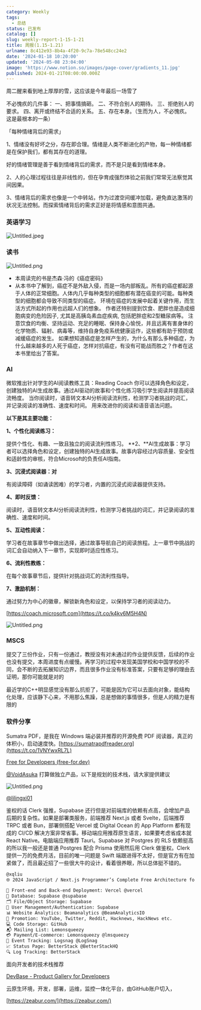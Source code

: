 ```yaml
---
category: Weekly
tags:
  - 总结
status: 已发布
catalog: []
slug: weekly-report-1-15-1-21
title: 周报(1.15-1.21)
urlname: 8c412e93-8b4a-4f20-9c7a-78e548cc24e2
date: '2024-01-18 10:20:00'
updated: '2024-05-08 23:04:00'
image: 'https://www.notion.so/images/page-cover/gradients_11.jpg'
published: 2024-01-21T08:00:00.000Z
---
```


周二醒来看到地上厚厚的雪，这应该是今年最后一场雪了


不必愧疚的几件事：
一、把事情搞砸。
二、不符合别人的期待。
三、拒绝别人的要求。
四、离开或终结不合适的关系。
五、存在本身。（生而为人，不必愧疚。这是最根本的一条）


「每种情绪背后的需求」


1、情绪没有好坏之分，存在即合理。情绪是人类不断进化的产物，每一种情绪都是在保护我们，都有其存在的道理。


好的情绪管理是善于看到情绪背后的需求，而不是只是看到情绪本身。


2、人的心理过程往往是非线性的，但在孕育成强烈体验之前我们常常无法察觉其间因果。


3、情绪背后的需求也像是一个中转站，作为过渡空间缓冲加载，避免直达激荡的状况无法控制。而探索情绪背后的需求正好是将情感和意图共通。


### 英语学习


![Untitled.jpeg](https://prod-files-secure.s3.us-west-2.amazonaws.com/5d24fe63-e567-4804-86f9-9fdc62e13082/faec46dc-9da5-4799-b905-c316418f1168/Untitled.jpeg?X-Amz-Algorithm=AWS4-HMAC-SHA256&X-Amz-Content-Sha256=UNSIGNED-PAYLOAD&X-Amz-Credential=ASIAZI2LB4663545IB4L%2F20250210%2Fus-west-2%2Fs3%2Faws4_request&X-Amz-Date=20250210T053744Z&X-Amz-Expires=3600&X-Amz-Security-Token=IQoJb3JpZ2luX2VjEJz%2F%2F%2F%2F%2F%2F%2F%2F%2F%2FwEaCXVzLXdlc3QtMiJHMEUCIBVwN0R1R63cIJkcQI3XcfkuDJgnBuboON%2B3I2Jv3%2FwJAiEAjbuyWUwU%2Ffv6zocdAQ37enPOAHFGLv8YMVv8DuTg6OwqiAQItf%2F%2F%2F%2F%2F%2F%2F%2F%2F%2FARAAGgw2Mzc0MjMxODM4MDUiDCtnkyBJtz2xegLfaCrcAwF0yHAMpEITN08Hbp7A%2B2ccZDaVo%2F674QYVNMAai5FJIV%2BOQW12GP6MDmHpUpJffVrRtG7L8VXOc%2F6BCewLotN8xGfXWQRrXi7vtZcnWpmbokIdyrthKPI1YdvADTaa17LqERUtvmR87UMw%2FnDpueJgLWzLX1TzY5tAoVPuoRlNldhrkVky6DemjU%2B1YSoRuyIkOjUV9WxxZkpi2nx38ZQs1ZUnBETd3RDxW0Bv1Y7%2F%2Fe6W0zgm7kY70qXzk72hKSuZqBQsf9yQ%2BveELU4xMXGssjIIvKBICbm34dBm5PqXAWaz8cgfFgA3s%2BkSBSSc0KXqmzobe5UhwVrULU1biiRq8YuLi2IgVpgxJ9fk2f3gDxoSOesxMXlVqbg0LtU421X9WHXTwVfD2LhjERroO5AxQ%2FltQlaeuAA%2Bk%2B2n53rPp0b%2B4HnMrYBNd8ApxfaVbLOZ6R%2Btt0hRd3irKw8hzJ9AKRWFghu%2BMGaxhF0dQEH6O5o6KJ1YMbBq21zkjSc8RaNs%2FccIdPdvdE%2BUibiFx%2BxDpS9SbjDPCAfzYqDd64b9amxLsAJlbTjGMJ2Z5Lg%2BB2UN2QMS8WarUO8bG6X2dcezre9YTq38EazZ1%2BWQwCr5d7xyNlwkQWvMqmvHMNL4pb0GOqUB3DtIRkm2MbgytIh1uNJIaonHeasWfW%2F%2FdjgLyEe6zEllohaSevKfWHh9a4Zl9TNpymDU1Wg7eXJutlG82bh%2F7kDOJNR10Nmo%2FgaOrrm59mF1w1PGgSaAy2DU%2BgLqZ2kOQJYY8DbVce%2BtiasZMWV8YvcrDRswM9BCE01mJjN9%2B5TcFZR3JvY5Ap9IN5RAuBtYStl4H4D%2Bt0sWgXdVEIf%2FwYc1s1Zu&X-Amz-Signature=9b1df2fc579478382f51b6115ddb8dedfa1d88bc656ed8be88c60d0d37d721e5&X-Amz-SignedHeaders=host&x-id=GetObject)


### 读书


![Untitled.png](https://prod-files-secure.s3.us-west-2.amazonaws.com/5d24fe63-e567-4804-86f9-9fdc62e13082/08aff459-da99-4ed5-87c6-1f4c95b62ac3/Untitled.png?X-Amz-Algorithm=AWS4-HMAC-SHA256&X-Amz-Content-Sha256=UNSIGNED-PAYLOAD&X-Amz-Credential=ASIAZI2LB4663545IB4L%2F20250210%2Fus-west-2%2Fs3%2Faws4_request&X-Amz-Date=20250210T053744Z&X-Amz-Expires=3600&X-Amz-Security-Token=IQoJb3JpZ2luX2VjEJz%2F%2F%2F%2F%2F%2F%2F%2F%2F%2FwEaCXVzLXdlc3QtMiJHMEUCIBVwN0R1R63cIJkcQI3XcfkuDJgnBuboON%2B3I2Jv3%2FwJAiEAjbuyWUwU%2Ffv6zocdAQ37enPOAHFGLv8YMVv8DuTg6OwqiAQItf%2F%2F%2F%2F%2F%2F%2F%2F%2F%2FARAAGgw2Mzc0MjMxODM4MDUiDCtnkyBJtz2xegLfaCrcAwF0yHAMpEITN08Hbp7A%2B2ccZDaVo%2F674QYVNMAai5FJIV%2BOQW12GP6MDmHpUpJffVrRtG7L8VXOc%2F6BCewLotN8xGfXWQRrXi7vtZcnWpmbokIdyrthKPI1YdvADTaa17LqERUtvmR87UMw%2FnDpueJgLWzLX1TzY5tAoVPuoRlNldhrkVky6DemjU%2B1YSoRuyIkOjUV9WxxZkpi2nx38ZQs1ZUnBETd3RDxW0Bv1Y7%2F%2Fe6W0zgm7kY70qXzk72hKSuZqBQsf9yQ%2BveELU4xMXGssjIIvKBICbm34dBm5PqXAWaz8cgfFgA3s%2BkSBSSc0KXqmzobe5UhwVrULU1biiRq8YuLi2IgVpgxJ9fk2f3gDxoSOesxMXlVqbg0LtU421X9WHXTwVfD2LhjERroO5AxQ%2FltQlaeuAA%2Bk%2B2n53rPp0b%2B4HnMrYBNd8ApxfaVbLOZ6R%2Btt0hRd3irKw8hzJ9AKRWFghu%2BMGaxhF0dQEH6O5o6KJ1YMbBq21zkjSc8RaNs%2FccIdPdvdE%2BUibiFx%2BxDpS9SbjDPCAfzYqDd64b9amxLsAJlbTjGMJ2Z5Lg%2BB2UN2QMS8WarUO8bG6X2dcezre9YTq38EazZ1%2BWQwCr5d7xyNlwkQWvMqmvHMNL4pb0GOqUB3DtIRkm2MbgytIh1uNJIaonHeasWfW%2F%2FdjgLyEe6zEllohaSevKfWHh9a4Zl9TNpymDU1Wg7eXJutlG82bh%2F7kDOJNR10Nmo%2FgaOrrm59mF1w1PGgSaAy2DU%2BgLqZ2kOQJYY8DbVce%2BtiasZMWV8YvcrDRswM9BCE01mJjN9%2B5TcFZR3JvY5Ap9IN5RAuBtYStl4H4D%2Bt0sWgXdVEIf%2FwYc1s1Zu&X-Amz-Signature=1429e42f2158a78bbc988f72c6e7f20d500601afa186e976b40ec690e009dbbe&X-Amz-SignedHeaders=host&x-id=GetObject)

- 本周读完的书是杰森·冯的《癌症密码》
- 从本书中了解到，癌症不是外敌入侵，而是一场内部叛乱。所有的癌症都起源于人体的正常细胞。人体内几乎每种类型的细胞都有潜在癌变的可能。每种类型的细胞都会导致不同类型的癌症。
环境在癌症的发展中起着关键作用，而生活方式所起的作用也远超人们的想象。
作者还特别提到饮食、肥胖也是造成细胞病变的危险因子, 尤其是高胰岛素血症疾病, 包括肥胖症和2型糖尿病等。
注意饮食的均衡、坚持运动、充足的睡眠、保持身心愉悦，并且远离有害身体的化学物质、辐射、病毒等，维持自身免疫系统健康运作，这些都有助于预防或减缓癌症的发生。
如果想知道癌症是怎样产生的，为什么有那么多种癌症，为什么越来越多的人死于癌症，怎样对抗癌症，有没有可能战而胜之？作者在这本书里给出了答案。

### AI


微软推出针对学生的AI阅读教练工具：Reading Coach
你可以选择角色和设定，创建独特的AI生成故事。通过AI驱动的故事和个性化练习吸引学生阅读并提高阅读流畅度。
当你阅读时，语音转文本AI分析阅读流利性，检测学习者挑战的词汇，并记录阅读的准确性、速度和时间。
用来改进你的阅读和语音语法问题。


**以下是其主要功能：**


**1、个性化阅读练习：**


提供个性化、有趣、一致且独立的阅读流利性练习。
**2、**AI生成故事：学习者可以选择角色和设定，创建独特的AI生成故事。故事内容经过内容质量、安全性和适龄性的审核，符合Microsoft的负责任AI指南。


**3、沉浸式阅读器：对**


有阅读障碍（如诵读困难）的学习者，内置的沉浸式阅读器提供支持。


**4、即时反馈：**


阅读时，语音转文本AI分析阅读流利性，检测学习者挑战的词汇，并记录阅读的准确性、速度和时间。


**5、互动性阅读：**


学习者在故事章节中做出选择，通过故事导航自己的阅读旅程。上一章节中挑战的词汇会自动纳入下一章节，实现即时适应性练习。


**6、流利性教练：**


在每个故事章节后，提供针对挑战词汇的流利性指导。


**7、激励机制：**


通过努力为中心的徽章，解锁新角色和设定，以保持学习者的阅读动力。


[https://coach.microsoft.com](https://t.co/k4kv6M5H4N)


![Untitled.png](https://prod-files-secure.s3.us-west-2.amazonaws.com/5d24fe63-e567-4804-86f9-9fdc62e13082/8f53d036-0cfc-469d-a837-f15107675ae4/Untitled.png?X-Amz-Algorithm=AWS4-HMAC-SHA256&X-Amz-Content-Sha256=UNSIGNED-PAYLOAD&X-Amz-Credential=ASIAZI2LB4663545IB4L%2F20250210%2Fus-west-2%2Fs3%2Faws4_request&X-Amz-Date=20250210T053744Z&X-Amz-Expires=3600&X-Amz-Security-Token=IQoJb3JpZ2luX2VjEJz%2F%2F%2F%2F%2F%2F%2F%2F%2F%2FwEaCXVzLXdlc3QtMiJHMEUCIBVwN0R1R63cIJkcQI3XcfkuDJgnBuboON%2B3I2Jv3%2FwJAiEAjbuyWUwU%2Ffv6zocdAQ37enPOAHFGLv8YMVv8DuTg6OwqiAQItf%2F%2F%2F%2F%2F%2F%2F%2F%2F%2FARAAGgw2Mzc0MjMxODM4MDUiDCtnkyBJtz2xegLfaCrcAwF0yHAMpEITN08Hbp7A%2B2ccZDaVo%2F674QYVNMAai5FJIV%2BOQW12GP6MDmHpUpJffVrRtG7L8VXOc%2F6BCewLotN8xGfXWQRrXi7vtZcnWpmbokIdyrthKPI1YdvADTaa17LqERUtvmR87UMw%2FnDpueJgLWzLX1TzY5tAoVPuoRlNldhrkVky6DemjU%2B1YSoRuyIkOjUV9WxxZkpi2nx38ZQs1ZUnBETd3RDxW0Bv1Y7%2F%2Fe6W0zgm7kY70qXzk72hKSuZqBQsf9yQ%2BveELU4xMXGssjIIvKBICbm34dBm5PqXAWaz8cgfFgA3s%2BkSBSSc0KXqmzobe5UhwVrULU1biiRq8YuLi2IgVpgxJ9fk2f3gDxoSOesxMXlVqbg0LtU421X9WHXTwVfD2LhjERroO5AxQ%2FltQlaeuAA%2Bk%2B2n53rPp0b%2B4HnMrYBNd8ApxfaVbLOZ6R%2Btt0hRd3irKw8hzJ9AKRWFghu%2BMGaxhF0dQEH6O5o6KJ1YMbBq21zkjSc8RaNs%2FccIdPdvdE%2BUibiFx%2BxDpS9SbjDPCAfzYqDd64b9amxLsAJlbTjGMJ2Z5Lg%2BB2UN2QMS8WarUO8bG6X2dcezre9YTq38EazZ1%2BWQwCr5d7xyNlwkQWvMqmvHMNL4pb0GOqUB3DtIRkm2MbgytIh1uNJIaonHeasWfW%2F%2FdjgLyEe6zEllohaSevKfWHh9a4Zl9TNpymDU1Wg7eXJutlG82bh%2F7kDOJNR10Nmo%2FgaOrrm59mF1w1PGgSaAy2DU%2BgLqZ2kOQJYY8DbVce%2BtiasZMWV8YvcrDRswM9BCE01mJjN9%2B5TcFZR3JvY5Ap9IN5RAuBtYStl4H4D%2Bt0sWgXdVEIf%2FwYc1s1Zu&X-Amz-Signature=dc16e809f3e2bd166638705145a6b89502afa5ce6b1b7d9d44b1b1b712756354&X-Amz-SignedHeaders=host&x-id=GetObject)


### MSCS


提交了三份作业，只有一份通过，教授没有对未通过的作业提供反馈，后续的作业也没有提交，本周进度有点缓慢。再学习的过程中发现美国学校和中国学校的不同，会不断的去拓展知识边界，而且很多作业没有标准答案，只要有足够的理由去证明，那你可能就是对的


最近学的C++明显感觉没有那么抗拒了，可能是因为它可以去面向对象，能结构化处理，应该静下心来，不用那么焦躁，总是想做的事情很多，但是人的精力是有限的


### 软件分享


Sumatra PDF，是我在 Windows 端必装并推荐的开源免费 PDF 阅读器，真正的体积小，启动速度快。[https://sumatrapdfreader.org](https://t.co/1VNYwxRL7L)


[Free for Developers (free-for.dev)](https://free-for.dev/#/)


[@VoidAsuka](https://twitter.com/VoidAsuka) 打算做独立产品，以下是规划的技术栈，请大家提供建议


![Untitled.png](https://prod-files-secure.s3.us-west-2.amazonaws.com/5d24fe63-e567-4804-86f9-9fdc62e13082/93561a3c-b2bc-4a43-bbc5-67e3f740ed5e/Untitled.png?X-Amz-Algorithm=AWS4-HMAC-SHA256&X-Amz-Content-Sha256=UNSIGNED-PAYLOAD&X-Amz-Credential=ASIAZI2LB4663545IB4L%2F20250210%2Fus-west-2%2Fs3%2Faws4_request&X-Amz-Date=20250210T053744Z&X-Amz-Expires=3600&X-Amz-Security-Token=IQoJb3JpZ2luX2VjEJz%2F%2F%2F%2F%2F%2F%2F%2F%2F%2FwEaCXVzLXdlc3QtMiJHMEUCIBVwN0R1R63cIJkcQI3XcfkuDJgnBuboON%2B3I2Jv3%2FwJAiEAjbuyWUwU%2Ffv6zocdAQ37enPOAHFGLv8YMVv8DuTg6OwqiAQItf%2F%2F%2F%2F%2F%2F%2F%2F%2F%2FARAAGgw2Mzc0MjMxODM4MDUiDCtnkyBJtz2xegLfaCrcAwF0yHAMpEITN08Hbp7A%2B2ccZDaVo%2F674QYVNMAai5FJIV%2BOQW12GP6MDmHpUpJffVrRtG7L8VXOc%2F6BCewLotN8xGfXWQRrXi7vtZcnWpmbokIdyrthKPI1YdvADTaa17LqERUtvmR87UMw%2FnDpueJgLWzLX1TzY5tAoVPuoRlNldhrkVky6DemjU%2B1YSoRuyIkOjUV9WxxZkpi2nx38ZQs1ZUnBETd3RDxW0Bv1Y7%2F%2Fe6W0zgm7kY70qXzk72hKSuZqBQsf9yQ%2BveELU4xMXGssjIIvKBICbm34dBm5PqXAWaz8cgfFgA3s%2BkSBSSc0KXqmzobe5UhwVrULU1biiRq8YuLi2IgVpgxJ9fk2f3gDxoSOesxMXlVqbg0LtU421X9WHXTwVfD2LhjERroO5AxQ%2FltQlaeuAA%2Bk%2B2n53rPp0b%2B4HnMrYBNd8ApxfaVbLOZ6R%2Btt0hRd3irKw8hzJ9AKRWFghu%2BMGaxhF0dQEH6O5o6KJ1YMbBq21zkjSc8RaNs%2FccIdPdvdE%2BUibiFx%2BxDpS9SbjDPCAfzYqDd64b9amxLsAJlbTjGMJ2Z5Lg%2BB2UN2QMS8WarUO8bG6X2dcezre9YTq38EazZ1%2BWQwCr5d7xyNlwkQWvMqmvHMNL4pb0GOqUB3DtIRkm2MbgytIh1uNJIaonHeasWfW%2F%2FdjgLyEe6zEllohaSevKfWHh9a4Zl9TNpymDU1Wg7eXJutlG82bh%2F7kDOJNR10Nmo%2FgaOrrm59mF1w1PGgSaAy2DU%2BgLqZ2kOQJYY8DbVce%2BtiasZMWV8YvcrDRswM9BCE01mJjN9%2B5TcFZR3JvY5Ap9IN5RAuBtYStl4H4D%2Bt0sWgXdVEIf%2FwYc1s1Zu&X-Amz-Signature=ba61df5e3f306614727b7fe1811ba9129ad1279eb26dd6df340941bb17fb33fd&X-Amz-SignedHeaders=host&x-id=GetObject)


[@lilingxi01](https://twitter.com/lilingxi01)


鉴权的话 Clerk 强推，Supabase 还行但是对前端库的依赖有点高，会增加产品后期的复杂性。如果是部署类服务，前端推荐 Next.js 或者 Svelte，后端推荐 TRPC 或者 Bun，部署侧搭配 Vercel 或 Digital Ocean 的 App Platform 都有现成的 CI/CD 解决方案非常省事。移动端应用推荐原生语言，如果要考虑省成本就 React Native。电脑端应用推荐 Tauri。Supabase 对 Postgres 的 RLS 依赖挺高的所以我一般还是普通 Postgres 配合 Prisma 使用然后用 Clerk 做鉴权。Clerk 提供一万的免费月活，目前的唯一问题是 Swift 端跟进得不太好，但是官方有在加紧做了，而且最近招了一些很大牛的设计，看着很养眼，所以总体挺不错的。


```markdown
@xqliu
🌐 2024 JavaScript / Next.js Programmer’s Complete Free Architecture for solo entrepreneur:

🔧 Front-end and Back-end Deployment: Vercel @vercel
💾 Database: Supabase @supabase
🗂️ File/Object Storage: Supabase
👥 User Management/Authentication: Supabase
📊 Website Analytics: Beamanalytics @BeamAnalyticsIO
📣 Promotion: YouTube, Twitter, Reddit, Hacknews, HackNews etc. 
💻 Code Storage: GitHub
📬 Mailing List: Lemonsqueezy
💳 Payment/E-commerce: Lemonsqueezy @lmsqueezy
📌 Event Tracking: Logsnag @LogSnag
📈 Status Page: BetterStack @BetterStackHQ
🔍 Log Tracking: BetterStack
```


面向开发者的技术栈推荐


[DevBase - Product Gallery for Developers](https://devbase.fyi/)


云原生环境，开发，部署，运维，监控一体化平台，由GitHub账户切入，


[https://zeabur.com/](https://zeabur.com/)

